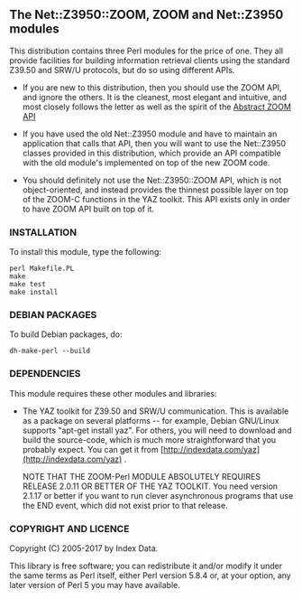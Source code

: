 ## The Net::Z3950::ZOOM, ZOOM and Net::Z3950 modules

This distribution contains three Perl modules for the price of one.
They all provide facilities for building information retrieval clients
using the standard Z39.50 and SRW/U protocols, but do so using
different APIs.

- If you are new to this distribution, then you should use the ZOOM
  API, and ignore the others.  It is the cleanest, most elegant and
  intuitive, and most closely follows the letter as well as the spirit
  of the [Abstract ZOOM API](http://zoom.z3950.org/api/)

- If you have used the old Net::Z3950 module and have to maintain an
  application that calls that API, then you will want to use the
  Net::Z3950 classes provided in this distribution, which provide an
  API compatible with the old module's implemented on top of the new
  ZOOM code.

- You should definitely not use the Net::Z3950::ZOOM API, which is not
  object-oriented, and instead provides the thinnest possible layer on
  top of the ZOOM-C functions in the YAZ toolkit.  This API exists
  only in order to have ZOOM API built on top of it.


### INSTALLATION

To install this module, type the following:

    perl Makefile.PL
    make
    make test
    make install


### DEBIAN PACKAGES

To build Debian packages, do:

    dh-make-perl --build


### DEPENDENCIES

This module requires these other modules and libraries:

- The YAZ toolkit for Z39.50 and SRW/U communication.  This is
  available as a package on several platforms -- for example, Debian
  GNU/Linux supports "apt-get install yaz".  For others, you will need
  to download and build the source-code, which is much more
  straightforward that you probably expect.  You can get it from
  [http://indexdata.com/yaz](http://indexdata.com/yaz) .

  NOTE THAT THE ZOOM-Perl MODULE ABSOLUTELY REQUIRES RELEASE 2.0.11 OR
  BETTER OF THE YAZ TOOLKIT.  You need version 2.1.17 or better if you
  want to run clever asynchronous programs that use the END event,
  which did not exist prior to that release.

### COPYRIGHT AND LICENCE

Copyright (C) 2005-2017 by Index Data.

This library is free software; you can redistribute it and/or modify
it under the same terms as Perl itself, either Perl version 5.8.4 or,
at your option, any later version of Perl 5 you may have available.


